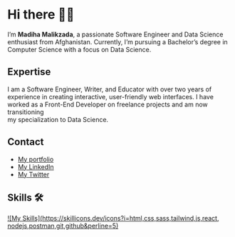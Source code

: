 <!-- I added some emojis to make my profile interesting -->
# Hi there 👋🏻

I’m **Madiha Malikzada**, a passionate Software Engineer and Data Science  
enthusiast from Afghanistan. Currently, I’m pursuing a Bachelor’s degree in  
Computer Science with a focus on Data Science.

## Expertise

I am a Software Engineer, Writer, and Educator with over two years of  
experience in creating interactive, user-friendly web interfaces. I have  
worked as a Front-End Developer on freelance projects and am now transitioning  
my specialization to Data Science.

## Contact
<!-- I used <br> tag to make a line -->
- [My portfolio](https://madihamalik.netlify.app/)  
- [My LinkedIn](https://www.linkedin.com/in/madiha-malik-0097aa264/)  
- [My Twitter](https://twitter.com/MadiidevMad)

## Skills 🛠️
<!-- List of skills using skillicons.dev -->
[![My Skills](https://skillicons.dev/icons?i=html,css,sass,tailwind,js,react,  
nodejs,postman,git,github&perline=5)](https://skillicons.dev)
